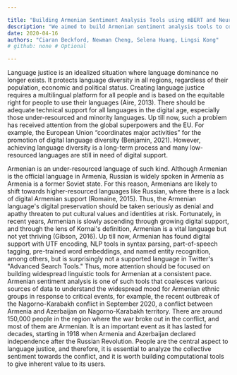 ```yaml
---

title: "Building Armenian Sentiment Analysis Tools using mBERT and Neural Networks"
description: "We aimed to build Armenian sentiment analysis tools to conduct research on Armenian social media posts regarding the 2020 Nagorno-Karabakh conflict to understand the collective emotions of Armenians and see whether sentiment would differ when analyzed in another language such as English."
date: 2020-04-16
authors: "Ciaran Beckford, Newman Cheng, Selena Huang, Lingsi Kong"
# github: none # Optional

---
```


Language justice is an idealized situation where language dominance no longer exists. It protects language diversity in all regions, regardless of their population, economic and political status. Creating language justice requires a multilingual platform for all people and is based on the equitable right for people to use their languages (Aire, 2013). There should be adequate technical support for all languages in the digital age, especially those under-resourced and minority languages. Up till now, such a problem has received attention from the global superpowers and the EU. For example, the European Union “coordinates major activities” for the promotion of digital language diversity (Benjamin, 2021). However, achieving language diversity is a long-term process and many low-resourced languages are still in need of digital support.
 
Armenian is an under-resourced language of such kind. Although Armenian is the official language in Armenia, Russian is widely spoken in Armenia as Armenia is a former Soviet state. For this reason, Armenians are likely to shift towards higher-resourced languages like Russian, where there is a lack of digital Armenian support (Romaine, 2015). Thus, the Armenian language's digital preservation should be taken seriously as denial and apathy threaten to put cultural values and identities at risk. Fortunately, in recent years, Armenian is slowly ascending through growing digital support, and through the lens of Kornai's definition, Armenian is a vital language but not yet thriving (Gibson, 2016).  Up till now, Armenian has found digital support with UTF encoding, NLP tools in syntax parsing, part-of-speech tagging, pre-trained word embeddings, and named entity recognition, among others, but is surprisingly not a supported language in Twitter's "Advanced Search Tools." Thus, more attention should be focused on building widespread linguistic tools for Armenian at a consistent pace. Armenian sentiment analysis is one of such tools that coalesces various sources of data to understand the widespread mood for Armenian ethnic groups in response to critical events, for example, the recent outbreak of the Nagorno-Karabakh conflict in September 2020, a conflict between Armenia and Azerbaijan on Nagorno-Karabakh territory. There are around 150,000 people in the region where the war broke out in the conflict, and most of them are Armenian. It is an important event as it has lasted for decades, starting in 1918 when Armenia and Azerbaijan declared independence after the Russian Revolution. People are the central aspect to language justice, and therefore, it is essential to analyze the collective sentiment towards the conflict, and it is worth building computational tools to give inherent value to its users.
